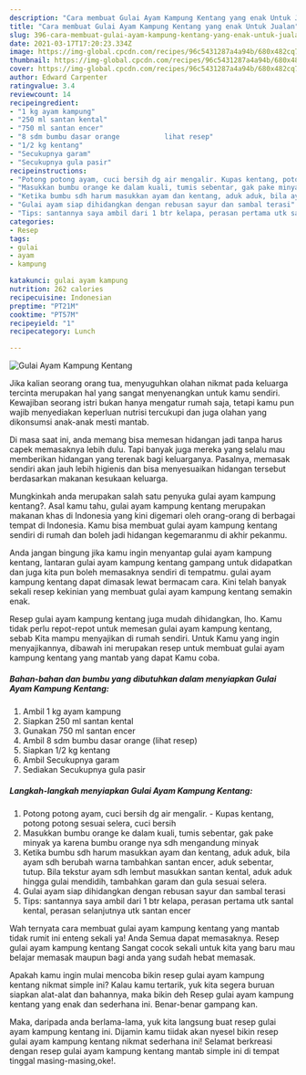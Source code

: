 ```yaml
---
description: "Cara membuat Gulai Ayam Kampung Kentang yang enak Untuk Jualan"
title: "Cara membuat Gulai Ayam Kampung Kentang yang enak Untuk Jualan"
slug: 396-cara-membuat-gulai-ayam-kampung-kentang-yang-enak-untuk-jualan
date: 2021-03-17T17:20:23.334Z
image: https://img-global.cpcdn.com/recipes/96c5431287a4a94b/680x482cq70/gulai-ayam-kampung-kentang-foto-resep-utama.jpg
thumbnail: https://img-global.cpcdn.com/recipes/96c5431287a4a94b/680x482cq70/gulai-ayam-kampung-kentang-foto-resep-utama.jpg
cover: https://img-global.cpcdn.com/recipes/96c5431287a4a94b/680x482cq70/gulai-ayam-kampung-kentang-foto-resep-utama.jpg
author: Edward Carpenter
ratingvalue: 3.4
reviewcount: 14
recipeingredient:
- "1 kg ayam kampung"
- "250 ml santan kental"
- "750 ml santan encer"
- "8 sdm bumbu dasar orange           lihat resep"
- "1/2 kg kentang"
- "Secukupnya garam"
- "Secukupnya gula pasir"
recipeinstructions:
- "Potong potong ayam, cuci bersih dg air mengalir. Kupas kentang, potong potong sesuai selera, cuci bersih"
- "Masukkan bumbu orange ke dalam kuali, tumis sebentar, gak pake minyak ya karena bumbu orange nya sdh mengandung minyak"
- "Ketika bumbu sdh harum masukkan ayam dan kentang, aduk aduk, bila ayam sdh berubah warna tambahkan santan encer, aduk sebentar, tutup. Bila tekstur ayam sdh lembut masukkan santan kental, aduk aduk hingga gulai mendidih, tambahkan garam dan gula sesuai selera."
- "Gulai ayam siap dihidangkan dengan rebusan sayur dan sambal terasi"
- "Tips: santannya saya ambil dari 1 btr kelapa, perasan pertama utk santal kental, perasan selanjutnya utk santan encer"
categories:
- Resep
tags:
- gulai
- ayam
- kampung

katakunci: gulai ayam kampung 
nutrition: 262 calories
recipecuisine: Indonesian
preptime: "PT21M"
cooktime: "PT57M"
recipeyield: "1"
recipecategory: Lunch

---
```



![Gulai Ayam Kampung Kentang](https://img-global.cpcdn.com/recipes/96c5431287a4a94b/680x482cq70/gulai-ayam-kampung-kentang-foto-resep-utama.jpg)

Jika kalian seorang orang tua, menyuguhkan olahan nikmat pada keluarga tercinta merupakan hal yang sangat menyenangkan untuk kamu sendiri. Kewajiban seorang istri bukan hanya mengatur rumah saja, tetapi kamu pun wajib menyediakan keperluan nutrisi tercukupi dan juga olahan yang dikonsumsi anak-anak mesti mantab.

Di masa  saat ini, anda memang bisa memesan hidangan jadi tanpa harus capek memasaknya lebih dulu. Tapi banyak juga mereka yang selalu mau memberikan hidangan yang terenak bagi keluarganya. Pasalnya, memasak sendiri akan jauh lebih higienis dan bisa menyesuaikan hidangan tersebut berdasarkan makanan kesukaan keluarga. 



Mungkinkah anda merupakan salah satu penyuka gulai ayam kampung kentang?. Asal kamu tahu, gulai ayam kampung kentang merupakan makanan khas di Indonesia yang kini digemari oleh orang-orang di berbagai tempat di Indonesia. Kamu bisa membuat gulai ayam kampung kentang sendiri di rumah dan boleh jadi hidangan kegemaranmu di akhir pekanmu.

Anda jangan bingung jika kamu ingin menyantap gulai ayam kampung kentang, lantaran gulai ayam kampung kentang gampang untuk didapatkan dan juga kita pun boleh memasaknya sendiri di tempatmu. gulai ayam kampung kentang dapat dimasak lewat bermacam cara. Kini telah banyak sekali resep kekinian yang membuat gulai ayam kampung kentang semakin enak.

Resep gulai ayam kampung kentang juga mudah dihidangkan, lho. Kamu tidak perlu repot-repot untuk memesan gulai ayam kampung kentang, sebab Kita mampu menyajikan di rumah sendiri. Untuk Kamu yang ingin menyajikannya, dibawah ini merupakan resep untuk membuat gulai ayam kampung kentang yang mantab yang dapat Kamu coba.

<!--inarticleads1-->

##### Bahan-bahan dan bumbu yang dibutuhkan dalam menyiapkan Gulai Ayam Kampung Kentang:

1. Ambil 1 kg ayam kampung
1. Siapkan 250 ml santan kental
1. Gunakan 750 ml santan encer
1. Ambil 8 sdm bumbu dasar orange           (lihat resep)
1. Siapkan 1/2 kg kentang
1. Ambil Secukupnya garam
1. Sediakan Secukupnya gula pasir




<!--inarticleads2-->

##### Langkah-langkah menyiapkan Gulai Ayam Kampung Kentang:

1. Potong potong ayam, cuci bersih dg air mengalir. - Kupas kentang, potong potong sesuai selera, cuci bersih
1. Masukkan bumbu orange ke dalam kuali, tumis sebentar, gak pake minyak ya karena bumbu orange nya sdh mengandung minyak
1. Ketika bumbu sdh harum masukkan ayam dan kentang, aduk aduk, bila ayam sdh berubah warna tambahkan santan encer, aduk sebentar, tutup. Bila tekstur ayam sdh lembut masukkan santan kental, aduk aduk hingga gulai mendidih, tambahkan garam dan gula sesuai selera.
1. Gulai ayam siap dihidangkan dengan rebusan sayur dan sambal terasi
1. Tips: santannya saya ambil dari 1 btr kelapa, perasan pertama utk santal kental, perasan selanjutnya utk santan encer




Wah ternyata cara membuat gulai ayam kampung kentang yang mantab tidak rumit ini enteng sekali ya! Anda Semua dapat memasaknya. Resep gulai ayam kampung kentang Sangat cocok sekali untuk kita yang baru mau belajar memasak maupun bagi anda yang sudah hebat memasak.

Apakah kamu ingin mulai mencoba bikin resep gulai ayam kampung kentang nikmat simple ini? Kalau kamu tertarik, yuk kita segera buruan siapkan alat-alat dan bahannya, maka bikin deh Resep gulai ayam kampung kentang yang enak dan sederhana ini. Benar-benar gampang kan. 

Maka, daripada anda berlama-lama, yuk kita langsung buat resep gulai ayam kampung kentang ini. Dijamin kamu tiidak akan nyesel bikin resep gulai ayam kampung kentang nikmat sederhana ini! Selamat berkreasi dengan resep gulai ayam kampung kentang mantab simple ini di tempat tinggal masing-masing,oke!.

